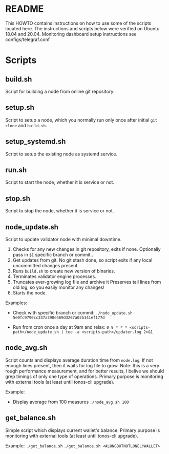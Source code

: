 # README

This HOWTO contains instructions on how to use some of the scripts located here. The instructions and scripts below were verified on Ubuntu 18.04 and 20.04. Monitoring dashboard setup instructions see configs/telegraf.conf
# Scripts

## build.sh
Script for building a node from online git repository.

## setup.sh
Script to setup a node, which you normally run only once after initial `git clone` and `build.sh`.

## setup_systemd.sh
Script to setup the existing node as systemd service. 

## run.sh
Script to start the node, whether it is service or not.

## stop.sh
Script to stop the node, whether it is service or not.

## node_update.sh
Script to update validator node with minimal downtime.

1. Checks for any new changes in git repository, exits if none.
      Optionally pass in `$1` specific branch or commit..
2. Get updates from git.
      No git stash done, so script exits if any local uncommitted changes present.
3. Runs `build.sh` to create new version of binaries.
4. Terminates validator engine processes.
5. Truncates ever-growing log file and archive it
      Preserves tail lines from old log, so you easily monitor any changes!
6. Starts the node.

Examples:

 - Check with specific branch or commit:
   `./node_update.sh 5e0fc9790cc337a390e469d3267a02b141ef177d`

 - Run from cron once a day at 9am and relax:
   `0 9 * * * <scripts-path>/node_update.sh | tee -a <scripts-path>/updater.log 2>&1`

## node_avg.sh
Script counts and displays average duration time from `node.log`.
If not enough lines present, then it waits for log file to grow.
Note:
   this is a very rough performance measurement, and for better results,
   I belive we should grep timings of only one type of operations.
Primary purpose is monitoring with external tools (at least until tonos-cli upgrade).

Example:
 - Display average from 100 measures
   `./node_avg.sh 100`

## get_balance.sh
Simple script which displays current wallet's balance. Primary purpose is monitoring with external tools (at least until tonos-cli upgrade).

Example:
   `./get_balance.sh`
   `./get_balance.sh <ALONGBUTNOTLONELYWALLET>`

